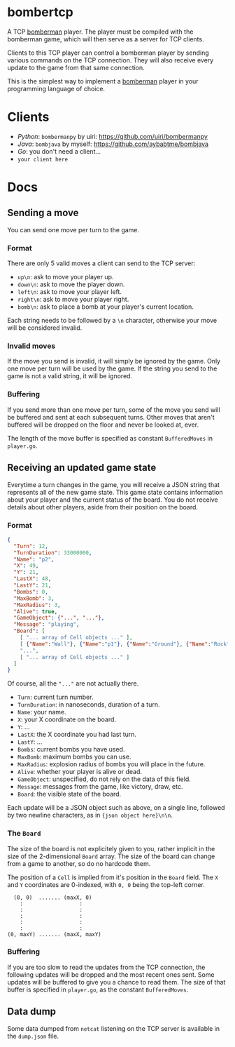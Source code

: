 # bombertcp

A TCP [bomberman](https://github.com/aybabtme/bomberman) player. The player must
be compiled with the bomberman game, which will then serve as a server for TCP
clients.

Clients to this TCP player can control a bomberman player by sending various
commands on the TCP connection.  They will also receive every update to the game
from that same connection.

This is the simplest way to implement a [bomberman](https://github.com/aybabtme/bomberman)
player in your programming language of choice.

# Clients

* *Python*: `bombermanpy` by uiri: https://github.com/uiri/bombermanpy
* *Java*: `bombjava` by myself: https://github.com/aybabtme/bombjava
* *Go*: you don't need a client...
* `your client here`

# Docs

## Sending a move

You can send one move per turn to the game.

### Format

There are only 5 valid moves a client can send to the TCP server:

* `up\n`: ask to move your player up.
* `down\n`: ask to move the player down.
* `left\n`: ask to move your player left.
* `right\n`: ask to move your player right.
* `bomb\n`: ask to place a bomb at your player's current location.

Each string needs to be followed by a `\n` character, otherwise your move will
be considered invalid.

### Invalid moves

If the move you send is invalid, it will simply be ignored by the game. Only one
move per turn will be used by the game. If the string you send to the game is
not a valid string, it will be ignored.

### Buffering

If you send more than one move per turn, some of the move you send will be
buffered and sent at each subsequent turns. Other moves that aren't buffered
will be dropped on the floor and never be looked at, ever.

The length of the move buffer is specified as constant `BufferedMoves` in
`player.go`.

## Receiving an updated game state

Everytime a turn changes in the game, you will receive a JSON string that
represents all of the new game state.  This game state contains information
about your player and the current status of the board. You do not receive details
about other players, aside from their position on the board.

### Format

```JSON
{
  "Turn": 12,
  "TurnDuration": 33000000,
  "Name": "p2",
  "X": 49,
  "Y": 21,
  "LastX": 48,
  "LastY": 21,
  "Bombs": 0,
  "MaxBomb": 3,
  "MaxRadius": 3,
  "Alive": true,
  "GameObject": {"...", "..."},
  "Message": "playing",
  "Board": [
    [ "... array of Cell objects ..." ],
    [ {"Name":"Wall"}, {"Name":"p1"}, {"Name":"Ground"}, {"Name":"Rock"}, "..." ],
    "...",
    [ "... array of Cell objects ..." ]
  ]
}
```
Of course, all the `"..."` are not actually there.

* `Turn`: current turn number.
* `TurnDuration`: in nanoseconds, duration of a turn.
* `Name`: your name.
* `X`: your X coordinate on the board.
* `Y`: ...
* `LastX`: the X coordinate you had last turn.
* `LastY`: ...
* `Bombs`: current bombs you have used.
* `MaxBomb`: maximum bombs you can use.
* `MaxRadius`: explosion radius of bombs you will place in the future.
* `Alive`: whether your player is alive or dead.
* `GameObject`: unspecified, do not rely on the data of this field.
* `Message`: messages from the game, like victory, draw, etc.
* `Board`: the visible state of the board.

Each update will be a JSON object such as above, on a single line, followed by
two newline characters, as in `{json object here}\n\n`.

### The `Board`

The size of the board is not explicitely given to you, rather implicit in the
size of the 2-dimensional `Board` array. The size of the board can change from a game to
another, so do no hardcode them.

The position of a `Cell` is implied from it's
position in the `Board` field.  The `X` and `Y` coordinates are 0-indexed, with
`0, 0` being the top-left corner.

```
  (0, 0)  ....... (maxX, 0)
    :                  :
    :                  :
    :                  :
    :                  :
    :                  :
(0, maxY) ....... (maxX, maxY)
```

### Buffering

If you are too slow to read the updates from the TCP connection, the following
updates will be dropped and the most recent ones sent.  Some updates will be
buffered to give you a chance to read them.  The size of that buffer is
specified in `player.go`, as the constant `BufferedMoves`.

## Data dump

Some data dumped from `netcat` listening on the TCP server is available in the
`dump.json` file.
